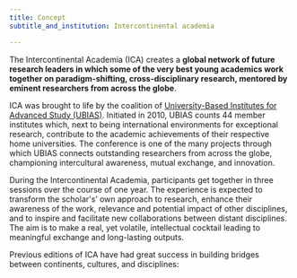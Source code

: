 ```yaml
---
title: Concept
subtitle_and_institution: Intercontinental academia

---
```

The Intercontinental Academia (ICA) creates a **global network of future research leaders in which some of the very best young academics work together on paradigm-shifting, cross-disciplinary research, mentored by eminent researchers from across the globe**.

ICA was brought to life by the coalition of [University-Based Institutes for Advanced Study (UBIAS)](http://www.ubias.net/about-the-institute). Initiated in 2010, UBIAS counts 44 member institutes which, next to being international environments for exceptional research, contribute to the academic achievements of their respective home universities. The conference is one of the many projects through which UBIAS connects outstanding researchers from across the globe, championing intercultural awareness, mutual exchange, and innovation.

During the Intercontinental Academia, participants get together in three sessions over the course of one year. The experience is expected to transform the scholar's’ own approach to research, enhance their awareness of the work, relevance and potential impact of other disciplines, and to inspire and facilitate new collaborations between distant disciplines. The aim is to make a real, yet volatile, intellectual cocktail leading to meaningful exchange and long-lasting outputs.

Previous editions of ICA have had great success in building bridges between continents, cultures, and disciplines: